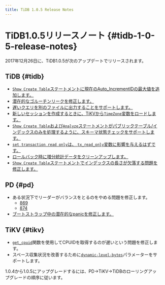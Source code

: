 ```yaml
---
title: TiDB 1.0.5 Release Notes
---
```


# TiDB1.0.5リリースノート {#tidb-1-0-5-release-notes}

2017年12月26日に、TiDB1.0.5が次のアップデートでリリースされます。

## TiDB {#tidb}

-   [`Show Create Table`ステートメントに現在のAuto_IncrementIDの最大値を追加します。](https://github.com/pingcap/tidb/pull/5489)
-   [潜在的なゴルーチンリークを修正します。](https://github.com/pingcap/tidb/pull/5486)
-   [遅いクエリを別のファイルに出力することをサポートします。](https://github.com/pingcap/tidb/pull/5484)
-   [新しいセッションを作成するときに、TiKVから`TimeZone`変数をロードします。](https://github.com/pingcap/tidb/pull/5479)
-   [`Show Create Table`および<code>Analyze</code>ステートメントがパブリックテーブル/インデックスのみを処理するように、スキーマ状態チェックをサポートします。](https://github.com/pingcap/tidb/pull/5474)
-   [`set transaction read only`は、 <code>tx_read_only</code>変数に影響を与えるはずです。](https://github.com/pingcap/tidb/pull/5491)
-   [ロールバック時に増分統計データをクリーンアップします。](https://github.com/pingcap/tidb/pull/5391)
-   [`Show Create Table`ステートメントでインデックスの長さが欠落する問題を修正します。](https://github.com/pingcap/tidb/pull/5421)

## PD {#pd}

-   ある状況下でリーダーがバランスをとるのをやめる問題を修正します。
    -   [869](https://github.com/pingcap/pd/pull/869)
    -   [874](https://github.com/pingcap/pd/pull/874)
-   [ブートストラップ中の潜在的なpanicを修正します。](https://github.com/pingcap/pd/pull/889)

## TiKV {#tikv}

-   [`get_cpuid`](https://github.com/pingcap/tikv/pull/2611)関数を使用してCPUIDを取得するのが遅いという問題を修正します。
-   スペース収集状況を改善するために[`dynamic-level-bytes`](https://github.com/pingcap/tikv/pull/2605)パラメーターをサポートします。

1.0.4から1.0.5にアップグレードするには、PD-&gt;TiKV-&gt;TiDBのローリングアップグレードの順序に従います。
